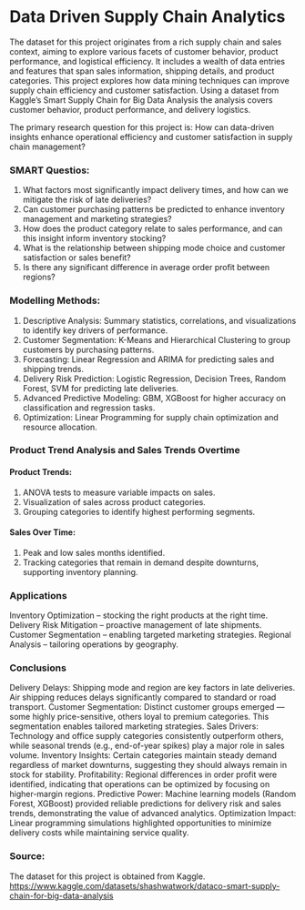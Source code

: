 # Data Driven Supply Chain Analytics
The dataset for this project originates from a rich supply chain and sales context, aiming to explore various facets of customer behavior, product performance, and logistical efficiency. It includes a wealth of data entries and features that span sales information, shipping details, and product categories. This project explores how data mining techniques can improve supply chain efficiency and customer satisfaction. Using a dataset from Kaggle’s Smart Supply Chain for Big Data Analysis the analysis covers customer behavior, product performance, and delivery logistics.

The primary research question for this project is: How can data-driven insights enhance operational efficiency and customer satisfaction in supply chain management?

### SMART Questios:
1. What factors most significantly impact delivery times, and how can we mitigate the risk of late deliveries?
2. Can customer purchasing patterns be predicted to enhance inventory management and marketing strategies?
3. How does the product category relate to sales performance, and can this insight inform inventory stocking?
4. What is the relationship between shipping mode choice and customer satisfaction or sales benefit?
5. Is there any significant difference in average order profit between regions?

### Modelling Methods:
1. Descriptive Analysis: Summary statistics, correlations, and visualizations to identify key drivers of performance.
2. Customer Segmentation: K-Means and Hierarchical Clustering to group customers by purchasing patterns.
3. Forecasting: Linear Regression and ARIMA for predicting sales and shipping trends.
4. Delivery Risk Prediction: Logistic Regression, Decision Trees, Random Forest, SVM for predicting late deliveries.
5. Advanced Predictive Modeling: GBM, XGBoost for higher accuracy on classification and regression tasks.
6. Optimization: Linear Programming for supply chain optimization and resource allocation.
   
### Product Trend Analysis and Sales Trends Overtime
#### Product Trends:
1. ANOVA tests to measure variable impacts on sales.
2. Visualization of sales across product categories.
3. Grouping categories to identify highest performing segments.
#### Sales Over Time:
1. Peak and low sales months identified.
2. Tracking categories that remain in demand despite downturns, supporting inventory planning.

### Applications
Inventory Optimization – stocking the right products at the right time.
Delivery Risk Mitigation – proactive management of late shipments.
Customer Segmentation – enabling targeted marketing strategies.
Regional Analysis – tailoring operations by geography.

### Conclusions
Delivery Delays: Shipping mode and region are key factors in late deliveries. Air shipping reduces delays significantly compared to standard or road transport.
Customer Segmentation: Distinct customer groups emerged — some highly price-sensitive, others loyal to premium categories. This segmentation enables tailored marketing strategies.
Sales Drivers: Technology and office supply categories consistently outperform others, while seasonal trends (e.g., end-of-year spikes) play a major role in sales volume.
Inventory Insights: Certain categories maintain steady demand regardless of market downturns, suggesting they should always remain in stock for stability.
Profitability: Regional differences in order profit were identified, indicating that operations can be optimized by focusing on higher-margin regions.
Predictive Power: Machine learning models (Random Forest, XGBoost) provided reliable predictions for delivery risk and sales trends, demonstrating the value of advanced analytics.
Optimization Impact: Linear programming simulations highlighted opportunities to minimize delivery costs while maintaining service quality.
   
### Source:
The dataset for this project is obtained from Kaggle.
https://www.kaggle.com/datasets/shashwatwork/dataco-smart-supply-chain-for-big-data-analysis

